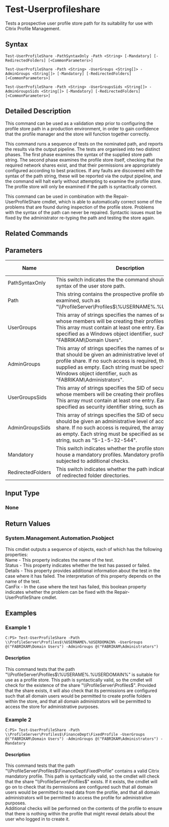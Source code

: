 ﻿
# Test-Userprofileshare
Tests a prospective user profile store path for its suitability for use with Citrix Profile Management.
## Syntax

```
Test-UserProfileShare -PathSyntaxOnly -Path <String> [-Mandatory] [-RedirectedFolders] [<CommonParameters>]  
  
Test-UserProfileShare -Path <String> -UserGroups <String[]> -AdminGroups <String[]> [-Mandatory] [-RedirectedFolders] [<CommonParameters>]  
  
Test-UserProfileShare -Path <String> -UserGroupsSids <String[]> -AdminGroupsSids <String[]> [-Mandatory] [-RedirectedFolders] [<CommonParameters>]
```

## Detailed Description
This command can be used as a validation step prior to configuring the profile store path in a production environment, in order to gain confidence that the profile manager and the store will function together correctly.

This command runs a sequence of tests on the nominated path, and reports the results via the output pipeline. The tests are organised into two distinct phases. The first phase examines the syntax of the supplied store path string. The second phase examines the profile store itself, checking that the required network shares exist, and that their permissions are appropriately configured according to best practices. If any faults are discovered with the syntax of the path string, these will be reported via the output pipeline, and the command will halt early without attempting to examine the profile store. The profile store will only be examined if the path is syntactically correct.

This command can be used in combination with the Repair-UserProfileShare cmdlet, which is able to automatically correct some of the problems that are found during inspection of the profile store. Problems with the syntax of the path can never be repaired. Syntactic issues must be fixed by the administrator re-typing the path and testing the store again.


## Related Commands

## Parameters
| Name   | Description | Required? | Pipeline Input | Default Value |
| --- | --- | --- | --- | --- |
| PathSyntaxOnly | This switch indicates the the command should only check the syntax of the user store path. | true | false |  |
| Path | This string contains the prospective profile store path to be examined, such as "\\\\ProfileServer\\Profiles\$\\%USERNAME%.%USERDOMAIN%". | true | true (ByValue) |  |
| UserGroups | This array of strings specifies the names of security groups whose members will be creating their profiles in the store. This array must contain at least one entry. Each string must be specified as a Windows object identifier, such as "FABRIKAM\\Domain Users". | true | false |  |
| AdminGroups | This array of strings specifies the names of security groups that should be given an administrative level of access to the profile share. If no such access is required, the array can be supplied as empty. Each string must be specified as a Windows object identifier, such as "FABRIKAM\\Administrators". | true | false |  |
| UserGroupsSids | This array of strings specifies the SID of security groups whose members will be creating their profiles in the store. This array must contain at least one entry. Each string must be specified as security identifier string, such as "S-1-1-0". | true | false |  |
| AdminGroupsSids | This array of strings specifies the SID of security groups that should be given an administrative level of access to the profile share. If no such access is required, the array can be supplied as empty. Each string must be specified as security identifier string, such as "S-1-5-32-544". | true | false |  |
| Mandatory | This switch indicates whether the profile store is intended to house a mandatory profiles. Mandatory profile stores are subjected to additional checks. | false | false |  |
| RedirectedFolders | This switch indicates whether the path indicates the location of redirected folder directories. | false | false |  |

## Input Type

### None

## Return Values

### System.Management.Automation.Psobject
This cmdlet outputs a sequence of objects, each of which has the following properties:  
Name - This property indicates the name of the test.  
Status - This property indicates whether the test has passed or failed.  
Details - This property provides additional information about the test in the case where it has failed. The interpretation of this property depends on the name of the test.  
CanFix - In the case where the test has failed, this boolean property indicates whether the problem can be fixed with the Repair-UserProfileShare cmdlet.
## Examples

### Example 1

```
C:PS> Test-UserProfileShare -Path \\ProfileServer\Profiles$\%USERNAME%.%USERDOMAIN% -UserGroups @("FABRIKAM\Domain Users") -AdminGroups @("FABRIKAM\Administrators")
```

#### Description
This command tests that the path "\\\\ProfileServer\\Profiles\$\\%USERAME%.%USERDOMAIN%" is suitable for use as a profile store. This path is syntactically valid, so the cmdlet will check for the existence of the share "\\\\ProfileServer\\Profiles\$". Provided that the share exists, it will also check that its permissions are configured such that all domain users would be permitted to create profile folders within the store, and that all domain administrators will be permitted to access the store for administrative purposes.
### Example 2

```
C:PS> Test-UserProfileShare -Path \\ProfileServer\Profiles$\FinanceDept\FixedProfile -UserGroups @("FABRIKAM\Domain Users") -AdminGroups @("FABRIKAM\Administrators") -Mandatory
```

#### Description
This command tests that the path "\\\\ProfileServer\\Profiles\$\\FinanceDept\\FixedProfile" contains a valid Citrix mandatory profile. This path is syntactically valid, so the cmdlet will check that the share "\\\\ProfileServer\\Profiles\$" exists. If it exists, the cmdlet will go on to check that its permissions are configured such that all domain users would be permitted to read data from the profile, and that all domain administrators will be permitted to access the profile for administrative purposes.  
Additional checks will be performed on the contents of the profile to ensure that there is nothing within the profile that might reveal details about the user who logged in to create it.
